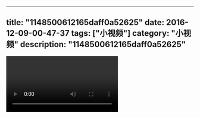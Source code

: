 
---
title: "1148500612165daff0a52625"
date: 2016-12-09-00-47-37
tags: ["小视频"]
category: "小视频"
description: "1148500612165daff0a52625"
---
<video src="http://ohtsqip0g.bkt.clouddn.com/1148500612165daff0a52625.mp4" controls="controls"></video>
